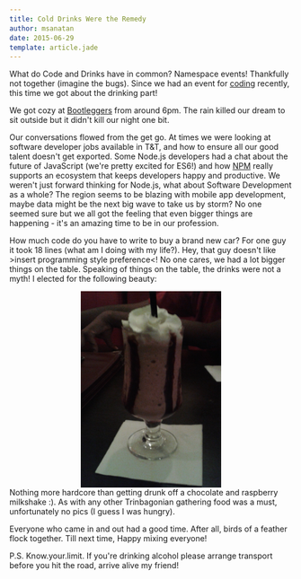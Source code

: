 ```yaml
---
title: Cold Drinks Were the Remedy
author: msanatan
date: 2015-06-29
template: article.jade
---
```


What do Code and Drinks have in common? Namespace events! Thankfully not together (imagine the bugs). Since we had an event for [coding](/articles/public-coding-roundup.html) recently, this time we got about the drinking part!
<span class="more"></span>

We got cozy at [Bootleggers](https://www.facebook.com/Bootleggerstt) from around 6pm. The rain killed our dream to sit outside but it didn't kill our night one bit. 

Our conversations flowed from the get go. At times we were looking at software developer jobs available in T&T, and how to ensure all our good talent doesn't get exported. Some Node.js developers had a chat about the future of JavaScript (we're pretty excited for ES6!) and how [NPM](https://www.npmjs.com/) really supports an ecosystem that keeps developers happy and productive. We weren't just forward thinking for Node.js, what about Software Development as a whole? The region seems to be blazing with mobile app development, maybe data might be the next big wave to take us by storm? No one seemed sure but we all got the feeling that even bigger things are happening - it's an amazing time to be in our profession. 

How much code do you have to write to buy a brand new car? For one guy it took 18 lines (what am I doing with my life?). Hey, that guy doesn't like >insert programming style preference<! No one cares, we had a lot bigger things on the table. Speaking of things on the table, the drinks were not a myth! I elected for the following beauty:

<img src="/images/chocolate-milkshake.jpg" alt="Chocolate and Raspberry Milkshake!" style="width: 250px; height: 350px; display: block; margin: 0 auto;"/>
Nothing more hardcore than getting drunk off a chocolate and raspberry milkshake :). As with any other Trinbagonian gathering food was a must, unfortunately no pics (I guess I was hungry).

Everyone who came in and out had a good time. After all, birds of a feather flock together. Till next time, Happy mixing everyone!

P.S. Know.your.limit. If you're drinking alcohol please arrange transport before you hit the road, arrive alive my friend!

